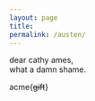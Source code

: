 ```yaml
---
layout: page
title:  
permalink: /austen/
---
```


dear cathy ames,  
what a damn shame.  

acme{<del>gift</del>}
